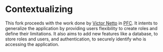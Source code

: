 # Contextualizing
This fork proceeds with the work done by [Victor Netto](https://github.com/VictorNetto) in [PFC](https://github.com/VictorNetto/PFC). It intents to generalize the application by providing users flexibility to create roles and define their limitations. It also aims to add new features like a database, to store roles and users, and authentication, to securely identify who is accessing the application.
